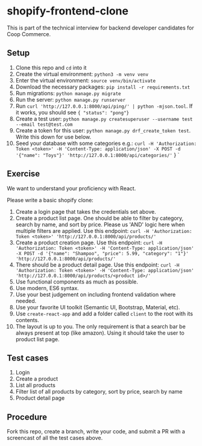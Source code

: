 # shopify-frontend-clone

This is part of the technical interview for backend developer candidates for Coop Commerce.

## Setup

1. Clone this repo and `cd` into it
2. Create the virtual environment: `python3 -m venv venv`
3. Enter the virtual environment: `source venv/bin/activate`
4. Download the necessary packages: `pip install -r requirements.txt`
5. Run migrations: `python manage.py migrate`
6. Run the server: `python manage.py runserver`
7. Run `curl 'http://127.0.0.1:8000/api/ping/' | python -mjson.tool`. If it works, you should see `{
    "status": "pong"}`
8. Create a test user: `python manage.py createsuperuser --username test --email test@test.com`
9. Create a token for this user: `python manage.py drf_create_token test`. Write this down for use below.
10. Seed your database with some categories e.g.: `curl -H 'Authorization: Token <token>' -H 'Content-Type: application/json' -X POST -d '{"name": "Toys"}' 'http://127.0.0.1:8000/api/categories/'`
}
`

## Exercise

We want to understand your proficiency with React.

Please write a basic shopify clone:

1. Create a login page that takes the credentials set above.
2. Create a product list page. One should be able to filter by category, search by name, and sort by price. Please us 'AND' logic here when multiple filters are applied. Use this endpoint: `curl -H 'Authorization: Token <token>' 'http://127.0.0.1:8000/api/products/'`
3. Create a product creation page. Use this endpoint: `curl -H 'Authorization: Token <token>' -H 'Content-Type: application/json' -X POST -d '{"name": "Shampoo", "price": 5.99, "category": "1"}' 'http://127.0.0.1:8000/api/products/'`
4. There should be a product detail page. Use this endpoint: `curl -H 'Authorization: Token <token>' -H 'Content-Type: application/json' 'http://127.0.0.1:8000/api/products/<product id>/'`
5. Use functional components as much as possible. 
6. Use modern, ES6 syntax.
7. Use your best judgement on including frontend validation where needed.
8. Use your favorite UI toolkit (Semantic UI, Bootstrap, Material, etc).
9. Use `create-react-app` and add a folder called `client` to the root with its contents.
9. The layout is up to you. The only requirement is that a search bar be always present at top (like amazon). Using it should take the user to product list page.

## Test cases

1. Login
2. Create a product
3. List all products
4. Filter list of all products by category, sort by price, search by name
5. Product detail page

## Procedure

Fork this repo, create a branch, write your code, and submit a PR with a screencast of all the test cases above.
